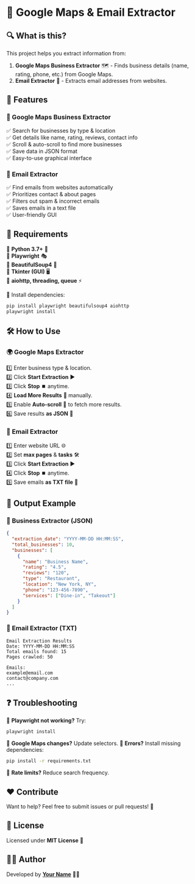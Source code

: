 # 🚀 Google Maps & Email Extractor

## 🔍 What is this?
This project helps you extract information from:
1. **Google Maps Business Extractor** 🗺️ - Finds business details (name, rating, phone, etc.) from Google Maps.
2. **Email Extractor** 📧 - Extracts email addresses from websites.

## 🎯 Features
### 🏢 Google Maps Business Extractor
✅ Search for businesses by type & location <br>
✅ Get details like name, rating, reviews, contact info <br>
✅ Scroll & auto-scroll to find more businesses <br>
✅ Save data in JSON format <br>
✅ Easy-to-use graphical interface <br>

### 📩 Email Extractor
✅ Find emails from websites automatically <br>
✅ Prioritizes contact & about pages <br>
✅ Filters out spam & incorrect emails <br>
✅ Saves emails in a text file <br>
✅ User-friendly GUI <br>

## 🔧 Requirements
🔹 **Python 3.7+** 🐍  <br>
🔹 **Playwright** 🎭  <br>
🔹 **BeautifulSoup4** 🍜  <br>
🔹 **Tkinter (GUI)** 🖥️  <br>
🔹 **aiohttp, threading, queue** ⚡  <br>

📌 Install dependencies:
```sh
pip install playwright beautifulsoup4 aiohttp
playwright install
```

## 🛠️ How to Use
### 🌍 Google Maps Extractor
1️⃣ Enter business type & location. <br>
2️⃣ Click **Start Extraction** ▶️ <br>
3️⃣ Click **Stop** ⏹️ anytime. <br>
4️⃣ **Load More Results** 🔄 manually. <br>
5️⃣ Enable **Auto-scroll** 🔽 to fetch more results. <br>
6️⃣ Save results **as JSON** 💾 <br>

### 📧 Email Extractor
1️⃣ Enter website URL 🌐 <br>
2️⃣ Set **max pages** & **tasks** 🛠️ <br>
3️⃣ Click **Start Extraction** ▶️ <br>
4️⃣ Click **Stop** ⏹️ anytime. <br>
5️⃣ Save emails **as TXT file** 📂 <br>

## 📜 Output Example
### 🏢 Business Extractor (JSON)
```json
{
  "extraction_date": "YYYY-MM-DD HH:MM:SS",
  "total_businesses": 10,
  "businesses": [
    {
      "name": "Business Name",
      "rating": "4.5",
      "reviews": "120",
      "type": "Restaurant",
      "location": "New York, NY",
      "phone": "123-456-7890",
      "services": ["Dine-in", "Takeout"]
    }
  ]
}
```

### 📩 Email Extractor (TXT)
```
Email Extraction Results
Date: YYYY-MM-DD HH:MM:SS
Total emails found: 15
Pages crawled: 50

Emails:
example@email.com
contact@company.com
...
```

## ❓ Troubleshooting
🔹 **Playwright not working?** Try:
```sh
playwright install
```
🔹 **Google Maps changes?** Update selectors.
🔹 **Errors?** Install missing dependencies:
```sh
pip install -r requirements.txt
```
🔹 **Rate limits?** Reduce search frequency.

## ❤️ Contribute
Want to help? Feel free to submit issues or pull requests! 🤝

## 📜 License
Licensed under **MIT License** 📝

## 👨‍💻 Author
Developed by **[Your Name](https://github.com/lohitsdev)** 👨‍💻

